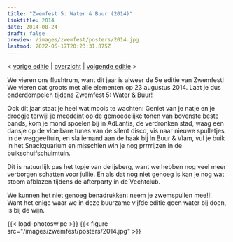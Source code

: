 ```yaml
---
title: "Zwemfest 5: Water & Buur (2014)"
linktitle: 2014
date: 2014-08-24
draft: false
preview: /images/zwemfest/posters/2014.jpg
lastmod: 2022-05-17T20:23:31.875Z
---
```

< [vorige editie](/zwemfest/2013) | [overzicht](/zwemfest) | [volgende editie](/zwemfest/2015/) >  

We vieren ons flushtrum, want dit jaar is alweer de 5e editie van Zwemfest! We vieren dat groots met alle elementen op 23 augustus 2014. Laat je dus onderdompelen tijdens Zwemfest 5: Water & Buur!

Ook dit jaar staat je heel wat moois te wachten: Geniet van je natje en je droogje terwijl je meedeint op de gemoedelijke tonen van bovenste beste bands, kom je mond spoelen bij in AdLantis, de verdronken stad, waag een dansje op de vloeibare tunes van de silent disco, vis naar nieuwe spulletjes in de weggeeftuin, en sla iemand aan de haak bij In Buur & Vlam, vul je buik in het Snackquarium en misschien win je nog prrrrijzen in de buikschuifschuimtuin.

Dit is natuurlijk pas het topje van de ijsberg, want we hebben nog veel meer verborgen schatten voor jullie. En als dat nog niet genoeg is kan je nog wat stoom afblazen tijdens de afterparty in de Vechtclub.

We kunnen het niet genoeg benadrukken: neem je zwemspullen mee!!! Want het enige waar we in deze buurzame vijfde editie geen water bij doen, is bij de wijn.

{{< load-photoswipe >}}
{{< figure src="/images/zwemfest/posters/2014.jpg"  >}}